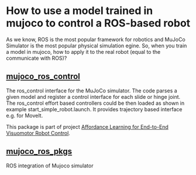 # How to use a model trained in mujoco to control a ROS-based robot

As we know, ROS is the most popular framework for robotics and MuJoCo Simulator is the most popular physical simulation egine. So, when you train a model in mujoco, how to apply it to the real robot (equal to the communicate with ROS)?

## [mujoco_ros_control](https://github.com/gamleksi/mujoco_ros_control)

The ros_control interface for the MuJoCo simulator. The code parses a given model and register a control interface for each slide or hinge joint. The ros_control effort based controllers could be then loaded as shown in example start_simple_robot.launch. It provides trajectory based interface e.g. for MoveIt.

This package is part of project [Affordance Learning for End-to-End Visuomotor Robot Control](https://github.com/gamleksi/affordance_gym). 








## [mujoco_ros_pkgs](https://github.com/shadow-robot/mujoco_ros_pkgs)

ROS integration of Mujoco simulator